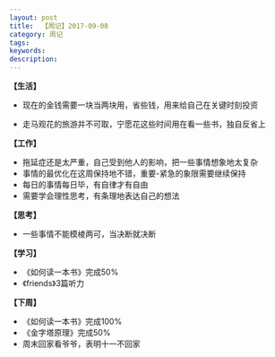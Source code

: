 ```yaml
---
layout: post
title:  【周记】2017-09-08
category: 周记
tags:
keywords:
description:
---
```




**【生活】**

- 现在的金钱需要一块当两块用，省些钱，用来给自己在关键时刻投资

- 走马观花的旅游并不可取，宁愿花这些时间用在看一些书，独自反省上

**【工作】**

- 拖延症还是太严重，自己受到他人的影响，把一些事情想象地太复杂
- 事情的最优化在这周保持地不错，重要-紧急的象限需要继续保持
- 每日的事情每日毕，有自律才有自由
- 需要学会理性思考，有条理地表达自己的想法

**【思考】**

- 一些事情不能模棱两可，当决断就决断

**【学习】**

- 《如何读一本书》完成50%
- 《friends》3篇听力

**【下周】**

- 《如何读一本书》完成100%
- 《金字塔原理》完成50%
- 周末回家看爷爷，表明十一不回家

